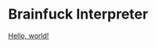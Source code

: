 # Brainfuck Interpreter
[Hello, world!](http://patorjk.com/software/taag/#p=display&f=Graffiti&t=Type%20Something%20)
